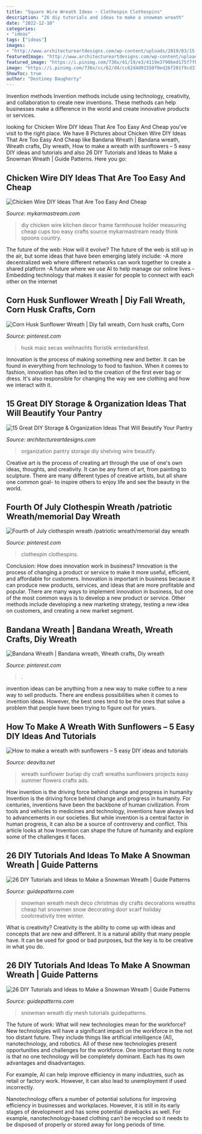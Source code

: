 ```yaml
---
title: "Square Wire Wreath Ideas ~ Clothespin Clothespins"
description: "26 diy tutorials and ideas to make a snowman wreath"
date: "2022-12-10"
categories:
- "ideas"
tags: ["ideas"]
images:
- "http://www.architectureartdesigns.com/wp-content/uploads/2019/03/15-Great-DIY-Storage-Organization-Ideas-That-Will-Beautify-Your-Pantry-14.jpg"
featuredImage: "http://www.architectureartdesigns.com/wp-content/uploads/2019/03/15-Great-DIY-Storage-Organization-Ideas-That-Will-Beautify-Your-Pantry-14.jpg"
featured_image: "https://i.pinimg.com/736x/41/19/e3/4119e37906ed175f7fba26880f0709ef.jpg"
image: "https://i.pinimg.com/736x/cc/62/d4/cc62d4d91550f0ed26f201f9cd311006.jpg"
ShowToc: true
author: "Destiney Daugherty"
---
```



Invention methods
Invention methods include using technology, creativity, and collaboration to create new inventions. These methods can help businesses make a difference in the world and create innovative products or services.

	

		
looking for Chicken Wire DIY Ideas That Are Too Easy And Cheap you've visit to the right place. We have 8 Pictures about Chicken Wire DIY Ideas That Are Too Easy And Cheap like Bandana Wreath | Bandana wreath, Wreath crafts, Diy wreath, How to make a wreath with sunflowers – 5 easy DIY ideas and tutorials and also 26 DIY Tutorials and Ideas to Make a Snowman Wreath | Guide Patterns. Here you go:
		
    
## Chicken Wire DIY Ideas That Are Too Easy And Cheap

<img loading=lazy src="http://mykarmastream.com/wp-content/uploads/2018/02/Chicken-Wire-diy-4-.jpg" onerror="this.onerror=null;this.src='https://tse2.mm.bing.net/th?id=OIP.eUm6_RkkdO8Nfi-G5SbzJwHaMY&amp;pid=15.1';" alt="Chicken Wire DIY Ideas That Are Too Easy And Cheap">

_Source: mykarmastream.com_

>diy chicken wire kitchen decor frame farmhouse holder measuring cheap cups too easy crafts source mykarmastream ready think spoons country. 

	

The future of the web: How will it evolve?
The future of the web is still up in the air, but some ideas that have been emerging lately include: 
-A more decentralized web where different networks can work together to create a shared platform 
-A future where we use AI to help manage our online lives 
-Embedding technology that makes it easier for people to connect with each other on the internet

    
## Corn Husk Sunflower Wreath | Diy Fall Wreath, Corn Husk Crafts, Corn

<img loading=lazy src="https://i.pinimg.com/736x/cc/62/d4/cc62d4d91550f0ed26f201f9cd311006.jpg" onerror="this.onerror=null;this.src='https://tse4.mm.bing.net/th?id=OIP.66ZdsdYjZEWSnQNzsGDEUAHaJ3&amp;pid=15.1';" alt="Corn Husk Sunflower Wreath | Diy fall wreath, Corn husk crafts, Corn">

_Source: pinterest.com_

>husk maiz secas weihnachts floristik erntedankfest. 

	

Innovation is the process of making something new and better. It can be found in everything from technology to food to fashion. When it comes to fashion, innovation has often led to the creation of the first ever bag or dress. It's also responsible for changing the way we see clothing and how we interact with it.

    
## 15 Great DIY Storage &amp; Organization Ideas That Will Beautify Your Pantry

<img loading=lazy src="http://www.architectureartdesigns.com/wp-content/uploads/2019/03/15-Great-DIY-Storage-Organization-Ideas-That-Will-Beautify-Your-Pantry-14.jpg" onerror="this.onerror=null;this.src='https://tse4.mm.bing.net/th?id=OIP.BjhAFB6gdoom4ctk61H0oQHaNH&amp;pid=15.1';" alt="15 Great DIY Storage &amp; Organization Ideas That Will Beautify Your Pantry">

_Source: architectureartdesigns.com_

>organization pantry storage diy shelving wire beautify. 

	

Creative art is the process of creating art through the use of one's own ideas, thoughts, and creativity. It can be any form of art, from painting to sculpture. There are many different types of creative artists, but all share one common goal- to inspire others to enjoy life and see the beauty in the world.

    
## Fourth Of July Clothespin Wreath /patriotic Wreath/memorial Day Wreath

<img loading=lazy src="https://i.pinimg.com/736x/5a/c3/1f/5ac31f9c711e801ca8559733ba509909.jpg" onerror="this.onerror=null;this.src='https://tse2.mm.bing.net/th?id=OIP.aQjEhYbneIH9YP5xaPjgpwHaJ3&amp;pid=15.1';" alt="Fourth of July clothespin wreath /patriotic wreath/memorial day wreath">

_Source: pinterest.com_

>clothespin clothespins. 

	

Conclusion: How does innovation work in business?
Innovation is the process of changing a product or service to make it more useful, efficient, and affordable for customers. Innovation is important in business because it can produce new products, services, and ideas that are more profitable and popular. There are many ways to implement innovation in business, but one of the most common ways is to develop a new product or service. Other methods include developing a new marketing strategy, testing a new idea on customers, and creating a new market segment.

    
## Bandana Wreath | Bandana Wreath, Wreath Crafts, Diy Wreath

<img loading=lazy src="https://i.pinimg.com/736x/41/19/e3/4119e37906ed175f7fba26880f0709ef.jpg" onerror="this.onerror=null;this.src='https://tse4.mm.bing.net/th?id=OIP.5u3U-T3TZasO3FdaE2IzzAHaJ3&amp;pid=15.1';" alt="Bandana Wreath | Bandana wreath, Wreath crafts, Diy wreath">

_Source: pinterest.com_

>. 

	

invention ideas can be anything from a new way to make coffee to a new way to sell products. There are endless possibilities when it comes to invention ideas. However, the best ones tend to be the ones that solve a problem that people have been trying to figure out for years.

    
## How To Make A Wreath With Sunflowers – 5 Easy DIY Ideas And Tutorials

<img loading=lazy src="https://deavita.net/wp-content/uploads/2018/11/DIY-burlap-sunflower-wreath-ideas-craft-projects.jpg" onerror="this.onerror=null;this.src='https://tse2.mm.bing.net/th?id=OIP.2fVLZS6yBYUChIX-M1MNowHaHh&amp;pid=15.1';" alt="How to make a wreath with sunflowers – 5 easy DIY ideas and tutorials">

_Source: deavita.net_

>wreath sunflower burlap diy craft wreaths sunflowers projects easy summer flowers crafts ads. 

	

How invention is the driving force behind change and progress in humanity
Invention is the driving force behind change and progress in humanity. For centuries, inventions have been the backbone of human civilization. From tools and vehicles to medicines and technology, inventions have always led to advancements in our societies. But while invention is a central factor in human progress, it can also be a source of controversy and conflict. This article looks at how Invention can shape the future of humanity and explore some of the challenges it faces.

    
## 26 DIY Tutorials And Ideas To Make A Snowman Wreath | Guide Patterns

<img loading=lazy src="https://www.guidepatterns.com/wp-content/uploads/2016/12/How-to-Make-a-Snowman-Wreath.jpg" onerror="this.onerror=null;this.src='https://tse1.mm.bing.net/th?id=OIP.jSXITiNqPMVml37_kEyxpQHaMB&amp;pid=15.1';" alt="26 DIY Tutorials and Ideas to Make a Snowman Wreath | Guide Patterns">

_Source: guidepatterns.com_

>snowman wreath mesh deco christmas diy crafts decorations wreaths cheap hat snowmen snow decorating door scarf holiday coolcreativity tree winter. 

	

What is creativity?
Creativity is the ability to come up with ideas and concepts that are new and different. It is a natural ability that many people have. It can be used for good or bad purposes, but the key is to be creative in what you do.

    
## 26 DIY Tutorials And Ideas To Make A Snowman Wreath | Guide Patterns

<img loading=lazy src="http://www.guidepatterns.com/wp-content/uploads/2016/12/Snowman-Mesh-Wreath.jpg" onerror="this.onerror=null;this.src='https://tse2.mm.bing.net/th?id=OIP.Bh77yxksOhR-6PKl8HeqBgHaJ5&amp;pid=15.1';" alt="26 DIY Tutorials and Ideas to Make a Snowman Wreath | Guide Patterns">

_Source: guidepatterns.com_

>snowman wreath diy mesh tutorials guidepatterns. 

	

The future of work: What will new technologies mean for the workforce?
New technologies will have a significant impact on the workforce in the not too distant future. They include things like artificial intelligence (AI), nanotechnology, and robotics. All of these new technologies present opportunities and challenges for the workforce. 
One important thing to note is that no one technology will be completely dominant. Each has its own advantages and disadvantages. 

For example, AI can help improve efficiency in many industries, such as retail or factory work. However, it can also lead to unemployment if used incorrectly. 

Nanotechnology offers a number of potential solutions for improving efficiency in businesses and workplaces. However, it is still in its early stages of development and has some potential drawbacks as well. For example, nanotechnology-based clothing can't be recycled so it needs to be disposed of properly or stored away for long periods of time.

